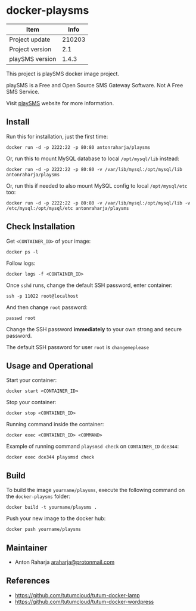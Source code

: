 docker-playsms
==============

Item            | Info
--------------- | ---------------
Project update  | 210203
Project version | 2.1
playSMS version | 1.4.3

This project is playSMS docker image project.

playSMS is a Free and Open Source SMS Gateway Software. Not A Free SMS Service.

Visit [playSMS](http://playsms.org) website for more information.


Install
-------

Run this for installation, just the first time:

```
docker run -d -p 2222:22 -p 80:80 antonraharja/playsms
```
	
Or, run this to mount MySQL database to local `/opt/mysql/lib` instead:

```
docker run -d -p 2222:22 -p 80:80 -v /var/lib/mysql:/opt/mysql/lib antonraharja/playsms
```

Or, run this if needed to also mount MySQL config to local `/opt/mysql/etc` too:

```
docker run -d -p 2222:22 -p 80:80 -v /var/lib/mysql:/opt/mysql/lib -v /etc/mysql:/opt/mysql/etc antonraharja/playsms
```


Check Installation
------------------

Get `<CONTAINER_ID>` of your image:

```
docker ps -l
```

Follow logs:

```
docker logs -f <CONTAINER_ID>
```

Once `sshd` runs, change the default SSH password, enter container:

```
ssh -p 11022 root@localhost
```

And then change `root` password:

```
passwd root
```

Change the SSH password **immediately** to your own strong and secure password.

The default SSH password for user `root` is `changemeplease`


Usage and Operational
---------------------

Start your container:

```
docker start <CONTAINER_ID>
```

Stop your container:

```
docker stop <CONTAINER_ID>
```

Running command inside the container:

```
docker exec <CONTAINER_ID> <COMMAND>
```

Example of running command `playsmsd check` on `CONTAINER_ID` `dce344`:

```
docker exec dce344 playsmsd check
```


Build
-----

To build the image `yourname/playsms`, execute the following command on the `docker-playsms` folder:

```
docker build -t yourname/playsms .
```

Push your new image to the docker hub:

```
docker push yourname/playsms
```


Maintainer
----------

- Anton Raharja <araharja@protonmail.com>


References
----------

- https://github.com/tutumcloud/tutum-docker-lamp
- https://github.com/tutumcloud/tutum-docker-wordpress
